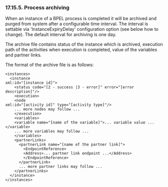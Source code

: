<div>

<div>

<div>

<div>

### 17.15.5. Process archiving

</div>

</div>

</div>

When an instance of a BPEL process is completed it will be archived and
purged from system after a configurable time interval. The interval is
settable via 'InstanceExpiryDelay' configuration option (see below how
to change). The default interval for archiving is one day.

The archive file contains status of the instance which is archived,
execution path of the activities when execution is completed, value of
the variables and partner links.

The format of the archive file is as follows:

``` programlisting
<instances>
  <instance
xml:id="[instance id]">
    <status code="[2 - success |3 - error]" error="[error description]"/>
    <execution>
    <node
xml:id="[activity id]" type="[activity type]"/>
    ... more nodes may follow ...
    </execution>
    <variables>
    <variable name="[name of the variable]">... variable value ...</variable>
    ... more variables may follow ...
    </variables>
    <partnerLinks>
      <partnerLink name="[name of the partner link]">
        <EndpointReference>
        <Address>... partner link endpoint ...</Address>
        </EndpointReference>
      </partnerLink>
      ... more partner links may follow ...
    </partnerLinks>
  </instance>
</instances>
      
```

</div>
